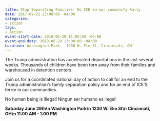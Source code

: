 ```yaml
---
title: Stop Separating Families! No ICE in our community Rally
date: 2017-09-21 23:08:00 -04:00
categories:
- action
tags:
- Action
event-start-date: 2018-06-29 11:00:00 -04:00
event-end-date: 2018-06-29 13:00:00 -04:00
Location: Washington Park - 1230 W. Elm St, Cincinnati, OH
---
```


The Trump administration has accelerated deportations in the last several weeks. Thousands of children have been torn away from their families and warehoused in detention centers.

Join us for a coordinated national day of action to call for an end to the Trump administration’s family separation policy and for an end of ICE’S terror in our communities.

No human being is illegal! Ningun ser humano es ilegal!

**Saturday June 29th\n
Washington Park\n
1230 W. Elm St\n
Cincinnati, OH\n
11:00 AM - 1:00 PM**
